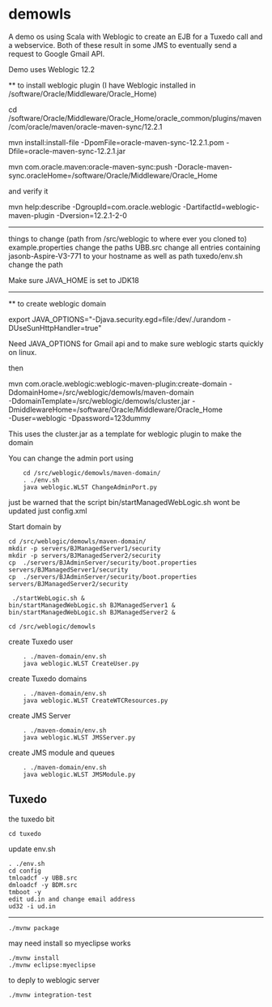 # demowls

A demo os using Scala with Weblogic to create an EJB for a Tuxedo call and a webservice. Both of these result in some JMS to eventually send a request to Google Gmail API.

Demo uses Weblogic 12.2


** to install weblogic plugin (I have Weblogic installed in /software/Oracle/Middleware/Oracle_Home)

cd /software/Oracle/Middleware/Oracle_Home/oracle_common/plugins/maven/com/oracle/maven/oracle-maven-sync/12.2.1

mvn install:install-file -DpomFile=oracle-maven-sync-12.2.1.pom  -Dfile=oracle-maven-sync-12.2.1.jar

mvn com.oracle.maven:oracle-maven-sync:push -Doracle-maven-sync.oracleHome=/software/Oracle/Middleware/Oracle_Home

and verify it

mvn help:describe -DgroupId=com.oracle.weblogic -DartifactId=weblogic-maven-plugin -Dversion=12.2.1-2-0

------------------------------------------------------

things to change  (path from /src/weblogic to where ever you cloned to)
example.properties    change the paths
UBB.src               change all entries containing jasonb-Aspire-V3-771 to your hostname as well as path
tuxedo/env.sh         change the path 

Make sure JAVA_HOME is set to JDK18

------------------------------------------------------

** to create weblogic domain

export JAVA_OPTIONS="-Djava.security.egd=file:/dev/./urandom -DUseSunHttpHandler=true"

Need JAVA_OPTIONS for Gmail api and to make sure weblogic starts quickly on linux.

then 

mvn com.oracle.weblogic:weblogic-maven-plugin:create-domain -DdomainHome=/src/weblogic/demowls/maven-domain \
-DdomainTemplate=/src/weblogic/demowls/cluster.jar -DmiddlewareHome=/software/Oracle/Middleware/Oracle_Home \
-Duser=weblogic -Dpassword=123dummy

This uses the cluster.jar as a template for weblogic plugin to make the domain

You can change the admin port using
```
	cd /src/weblogic/demowls/maven-domain/
	. ./env.sh
	java weblogic.WLST ChangeAdminPort.py
```

just be warned that the script bin/startManagedWebLogic.sh wont be updated just config.xml


Start domain by
```
cd /src/weblogic/demowls/maven-domain/
mkdir -p servers/BJManagedServer1/security
mkdir -p servers/BJManagedServer2/security
cp  ./servers/BJAdminServer/security/boot.properties servers/BJManagedServer1/security
cp  ./servers/BJAdminServer/security/boot.properties servers/BJManagedServer2/security
```

```
 ./startWebLogic.sh &
bin/startManagedWebLogic.sh BJManagedServer1 &
bin/startManagedWebLogic.sh BJManagedServer2 &
```

```
cd /src/weblogic/demowls
```
create Tuxedo user
```
	. ./maven-domain/env.sh
	java weblogic.WLST CreateUser.py
```
create Tuxedo domains
```
	. ./maven-domain/env.sh
	java weblogic.WLST CreateWTCResources.py
```

create JMS Server
```
	. ./maven-domain/env.sh
	java weblogic.WLST JMSServer.py
```

create JMS module and queues
```
	. ./maven-domain/env.sh
	java weblogic.WLST JMSModule.py
```


## Tuxedo

the tuxedo bit
```
cd tuxedo
```

update env.sh
```
. ./env.sh
cd config
tmloadcf -y UBB.src
dmloadcf -y BDM.src
tmboot -y
edit ud.in and change email address 
ud32 -i ud.in
```

---------------------------------------------------------------

```
./mvnw package
```

may need install so myeclipse works
```
./mvnw install
./mvnw eclipse:myeclipse
```

to deply to weblogic server
```
./mvnw integration-test
```
